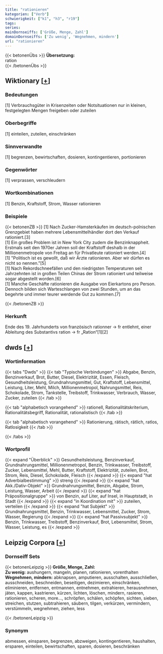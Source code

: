 ```yaml
---
title: "rationieren"
kategorien: ["Verb"]
schwierigkeit: ["k1", "h3", "r19"]
tags:
series:
mainDornseiffs: ['Größe, Menge, Zahl']
domainDornseiffs: ['Zu wenig', 'Wegnehmen, mindern']
url: "rationieren"
---
```


{{< betonenÜbs >}}
**Übersetzung:**  
ration  
{{< /betonenÜbs >}}

## Wiktionary [[+](https://de.wiktionary.org/wiki/rationieren)]

### Bedeutungen
[1] Verbrauchsgüter in Krisenzeiten oder Notsituationen nur in kleinen, festgelegten Mengen freigeben oder zuteilen  

### Oberbegriffe
[1] einteilen, zuteilen, einschränken  

### Sinnverwandte
[1] begrenzen, bewirtschaften, dosieren, kontingentieren, portionieren  

### Gegenwörter
[1] verprassen, verschleudern  

### Wortkombinationen
[1] Benzin, Kraftstoff, Strom, Wasser rationieren  

### Beispiele
{{< betonenZB >}}
[1] Nach Zucker-Hamsterkäufen im deutsch-polnischen Grenzgebiet haben mehrere Lebensmittelhändler dort den Verkauf rationiert.[3]  
[1] Ein großes Problem ist in New York City zudem die Benzinknappheit. Erstmals seit den 1970er Jahren soll der Kraftstoff deshalb in der Millionenmetropole von Freitag an für Privatleute rationiert werden.[4]  
[1] "Politisch ist es gewollt, daß wir Ärzte rationieren. Aber wir dürfen es nicht so nennen."[5]  
[1] Nach Rekordschneefällen und den niedrigsten Temperaturen seit Jahrzehnten ist in großen Teilen Chinas der Strom rationiert und teilweise sogar abgestellt worden.[6]  
[1]  Manche Geschäfte rationieren die Ausgabe von Eierkartons pro Person. Dennoch bilden sich Warteschlangen von zwei Stunden, um an das begehrte und immer teurer werdende Gut zu kommen.[7]  

{{< /betonenZB >}}
### Herkunft
Ende des 19. Jahrhunderts von französisch rationner → fr entlehnt, einer Ableitung des Substantivs ration → fr „Ration“[1][2]  



## dwds [[+](https://www.dwds.de/wb/rationieren)]

### Wortinformation
{{< tabs "Dwds" >}}
{{< tab "Typische Verbindungen" >}}
Abgabe, Benzin, Benzinverkauf, Brot, Butter, Diesel, Elektrizität, Essen, Fleisch, Gesundheitsleistung, Grundnahrungsmittel, Gut, Kraftstoff, Lebensmittel, Leistung, Liter, Mehl, Milch, Millionenmetropol, Nahrungsmittel, Reis, Schokolade, Strom, Tankstelle, Treibstoff, Trinkwasser, Verbrauch, Wasser, Zucker, zuteilen
{{< /tab >}}

{{< tab "alphabetisch vorangehend" >}}
rationell, Rationalitätskriterium, Rationalitätsbegriff, Rationalität, rationalistisch
{{< /tab >}}

{{< tab "alphabetisch vorangehend" >}}
Rationierung, rätisch, rätlich, ratlos, Ratlosigkeit
{{< /tab >}}

{{< /tabs >}}

### Wortprofil
{{< expand "Überblick" >}} Gesundheitsleistung, Benzinverkauf, Grundnahrungsmittel, Millionenmetropol, Benzin, Trinkwasser, Treibstoff, Zucker, Lebensmittel, Mehl, Butter, Kraftstoff, Elektrizität, zuteilen, Brot, Strom, Reis, Diesel, Schokolade, Fleisch {{< /expand >}}
{{< expand "hat Adverbialbestimmung" >}} streng {{< /expand >}}
{{< expand "hat Akk./Dativ-Objekt" >}} Grundnahrungsmittel, Benzin, Abgabe, Strom, Leistung, Wasser, Arbeit {{< /expand >}}
{{< expand "hat Präpositionalgruppe" >}} von Benzin, auf Liter, auf Insel, in Hauptstadt, in Stadt {{< /expand >}}
{{< expand "in Koordination mit" >}} zuteilen, verteilen {{< /expand >}}
{{< expand "hat Subjekt" >}} Grundnahrungsmittel, Benzin, Trinkwasser, Lebensmittel, Zucker, Strom, Wasser, Regierung {{< /expand >}}
{{< expand "hat Passivsubjekt" >}} Benzin, Trinkwasser, Treibstoff, Benzinverkauf, Brot, Lebensmittel, Strom, Wasser, Leistung, es {{< /expand >}}

## Leipzig Corpora [[+](https://corpora.uni-leipzig.de/en/res?word=rationieren&corpusId=deu_newscrawl-public_2018)]

### Dornseiff Sets
{{< betonenLeipzig >}}
**Größe, Menge, Zahl:**  
**Zu wenig:** aushungern, mangeln, planen, rationieren, vorenthalten  
**Wegnehmen, mindern:** abknapsen, amputieren, ausschalten, ausschließen, ausschneiden, beschneiden, beseitigen, dezimieren, einschränken, eliminieren, entfernen, entmannen, entnehmen, extrahieren, herausnehmen, jäten, kappen, kastrieren, kürzen, lichten, löschen, mindern, rasieren, rationieren, scheren, more..., schröpfen, schälen, schöpfen, sichten, sieben, streichen, stutzen, subtrahieren, säubern, tilgen, verkürzen, vermindern, verstümmeln, wegnehmen, ziehen, less  

{{< /betonenLeipzig >}}

### Synonym
abmessen, einsparen, begrenzen, abzweigen, kontingentieren, haushalten, ersparen, einteilen, bewirtschaften, sparen, dosieren, beschränken

